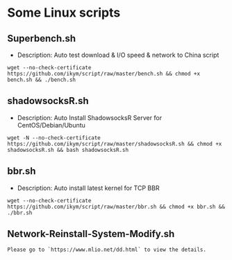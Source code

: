 # Some Linux scripts

## Superbench.sh
- Description: Auto test download & I/O speed & network to China script

```
wget --no-check-certificate https://github.com/ikym/script/raw/master/bench.sh && chmod +x bench.sh && ./bench.sh
```

## shadowsocksR.sh
- Description: Auto Install ShadowsocksR Server for CentOS/Debian/Ubuntu

```
wget -N --no-check-certificate https://github.com/ikym/script/raw/master/shadowsocksR.sh && chmod +x shadowsocksR.sh && bash shadowsocksR.sh
```

## bbr.sh
- Description: Auto install latest kernel for TCP BBR

```
wget --no-check-certificate https://github.com/ikym/script/raw/master/bbr.sh && chmod +x bbr.sh && ./bbr.sh
```

## Network-Reinstall-System-Modify.sh

```
Please go to `https://www.mlio.net/dd.html` to view the details.
```
